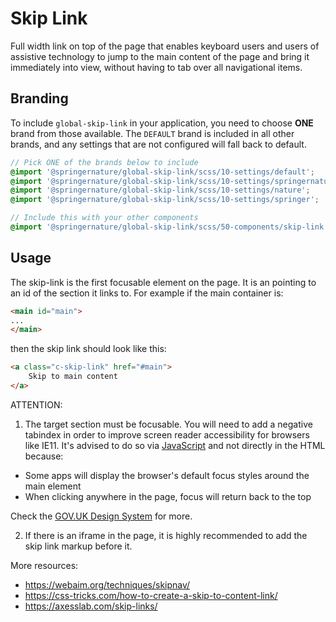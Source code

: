 # Skip Link

Full width link on top of the page that enables keyboard users and users of assistive technology to jump to the main content of the page and bring it immediately into view, without having to tab over all navigational items.

## Branding

To include `global-skip-link` in your application, you need to choose **ONE** brand from those available. The `DEFAULT` brand is included in all other brands, and any settings that are not configured will fall back to default.

```scss
// Pick ONE of the brands below to include
@import '@springernature/global-skip-link/scss/10-settings/default';
@import '@springernature/global-skip-link/scss/10-settings/springernature';
@import '@springernature/global-skip-link/scss/10-settings/nature';
@import '@springernature/global-skip-link/scss/10-settings/springer';

// Include this with your other components
@import '@springernature/global-skip-link/scss/50-components/skip-link';
```

## Usage

The skip-link is the first focusable element on the page.
It is an <a> pointing to an id of the section it links to.
For example if the main container is:

```html
<main id="main">
...
</main>
```

then the skip link should look like this:

```html
<a class="c-skip-link" href="#main">
    Skip to main content
</a>
```

ATTENTION:
1. The target section must be focusable.
You will need to add a negative tabindex in order to improve screen reader accessibility for browsers like IE11.
It's advised to do so via [JavaScript](https://codepen.io/200ok/pen/jvNBMP) and not directly in the HTML because:
* Some apps will display the browser's default focus styles around the main element
* When clicking anywhere in the page, focus will return back to the top

Check the [GOV.UK Design System](https://github.com/alphagov/govuk-design-system-backlog/issues/66) for more.

2. If there is an iframe in the page, it is highly recommended to add the skip link markup before it.

More resources:
* https://webaim.org/techniques/skipnav/
* https://css-tricks.com/how-to-create-a-skip-to-content-link/
* https://axesslab.com/skip-links/


